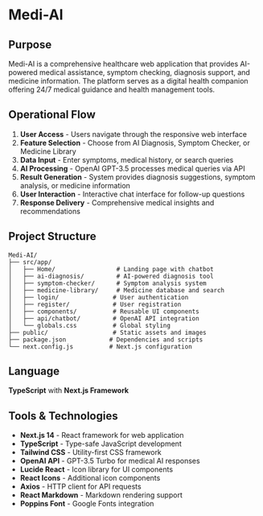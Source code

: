 # Medi-AI

## Purpose
Medi-AI is a comprehensive healthcare web application that provides AI-powered medical assistance, symptom checking, diagnosis support, and medicine information. The platform serves as a digital health companion offering 24/7 medical guidance and health management tools.

## Operational Flow
1. **User Access** - Users navigate through the responsive web interface
2. **Feature Selection** - Choose from AI Diagnosis, Symptom Checker, or Medicine Library
3. **Data Input** - Enter symptoms, medical history, or search queries
4. **AI Processing** - OpenAI GPT-3.5 processes medical queries via API
5. **Result Generation** - System provides diagnosis suggestions, symptom analysis, or medicine information
6. **User Interaction** - Interactive chat interface for follow-up questions
7. **Response Delivery** - Comprehensive medical insights and recommendations

## Project Structure
```
Medi-AI/
├── src/app/
│   ├── Home/                 # Landing page with chatbot
│   ├── ai-diagnosis/         # AI-powered diagnosis tool
│   ├── symptom-checker/      # Symptom analysis system
│   ├── medicine-library/     # Medicine database and search
│   ├── login/               # User authentication
│   ├── register/            # User registration
│   ├── components/          # Reusable UI components
│   ├── api/chatbot/         # OpenAI API integration
│   └── globals.css          # Global styling
├── public/                  # Static assets and images
├── package.json            # Dependencies and scripts
└── next.config.js          # Next.js configuration
```

## Language
**TypeScript** with **Next.js Framework**

## Tools & Technologies
- **Next.js 14** - React framework for web application
- **TypeScript** - Type-safe JavaScript development
- **Tailwind CSS** - Utility-first CSS framework
- **OpenAI API** - GPT-3.5 Turbo for medical AI responses
- **Lucide React** - Icon library for UI components
- **React Icons** - Additional icon components
- **Axios** - HTTP client for API requests
- **React Markdown** - Markdown rendering support
- **Poppins Font** - Google Fonts integration
